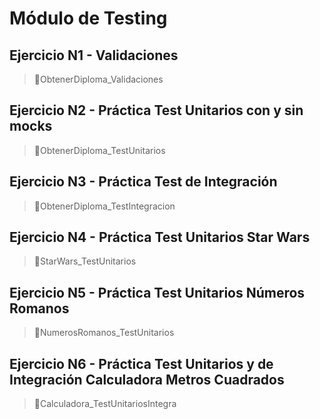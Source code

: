 # Módulo de Testing

## Ejercicio N1 - Validaciones

> 📂ObtenerDiploma_Validaciones

## Ejercicio N2 - Práctica Test Unitarios con y sin mocks

> 📂ObtenerDiploma_TestUnitarios

## Ejercicio N3 - Práctica Test de Integración

> 📂ObtenerDiploma_TestIntegracion

## Ejercicio N4 - Práctica Test Unitarios Star Wars

> 📂StarWars_TestUnitarios

## Ejercicio N5 - Práctica Test Unitarios Números Romanos

>📂NumerosRomanos_TestUnitarios

## Ejercicio N6 - Práctica Test Unitarios y de Integración Calculadora Metros Cuadrados

>📂Calculadora_TestUnitariosIntegra
